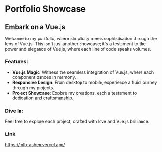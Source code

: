 # Portfolio Showcase

## Embark on a Vue.js 

Welcome to my portfolio, where simplicity meets sophistication through the lens of Vue.js. This isn't just another showcase; it's a testament to the power and elegance of Vue.js, where each line of code speaks volumes.

### Features:
- **Vue.js Magic**: Witness the seamless integration of Vue.js, where each component dances in harmony.
- **Responsive Design**: From desktop to mobile, experience a fluid journey through my projects.
- **Project Showcase**: Explore my creations, each a testament to dedication and craftsmanship.

### Dive In:
Feel free to explore each project, crafted with love and Vue.js brilliance.

### Link
https://mlb-ashen.vercel.app/
